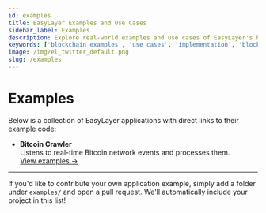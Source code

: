 ```yaml
---
id: examples
title: EasyLayer Examples and Use Cases
sidebar_label: Examples
description: Explore real-world examples and use cases of EasyLayer's blockchain tools. Learn how to implement blockchain processing, data indexing, and event handling in your applications.
keywords: ['blockchain examples', 'use cases', 'implementation', 'blockchain processing', 'data indexing', 'event handling', 'EasyLayer']
image: /img/el_twitter_default.png
slug: /examples
---
```


# Examples

Below is a collection of EasyLayer applications with direct links to their example code:

- **Bitcoin Crawler**  
  Listens to real-time Bitcoin network events and processes them.  
  [View examples →](https://github.com/EasyLayer/bitcoin-crawler/tree/release/examples/)
---

If you'd like to contribute your own application example, simply add a folder under `examples/` and open a pull request. We'll automatically include your project in this list!  
